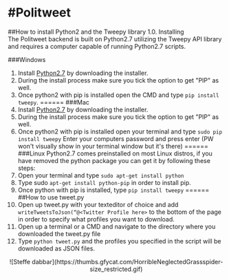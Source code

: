 #Politweet
======
##How to install Python2 and the Tweepy library
1.0. Installing
<br>The Politweet backend is built on Python2.7 utilizing the Tweepy API library and requires a computer capable of running Python2.7 scripts.

###Windows
1. Install [Python2.7](https://www.python.org/downloads/release/python-2714/) by downloading the installer.
2. During the install process make sure you tick the option to get "PIP" as well.
3. Once python2 with pip is installed open the CMD and type ```pip install tweepy```.
======
###Mac
1. Install [Python2.7](https://www.python.org/downloads/release/python-2714/) by downloading the installer.
2. During the install process make sure you tick the option to get "PIP" as well.
3. Once python2 with pip is installed open your terminal and type
```sudo pip install tweepy```
Enter your computers password and press enter (PW won't visually show in your terminal window but it's there)
======
###Linux
Python2.7 comes preinstalled on most Linux distros, if you have removed the python package you can get it by following these steps:
1. Open your terminal and type ```sudo apt-get install python```
2. Type sudo ```apt-get install python-pip``` in order to install pip.
3. Once python with pip is installed, type ```pip install tweepy```
======
##How to use tweet.py
1. Open up tweet.py with your texteditor of choice and add ```writeTweetsToJson(“@<Twitter Profile here>``` to the bottom of the page in order to specify what profiles you want to download.
2. Open up a terminal or a CMD and navigate to the directory where you downloaded the tweet.py file
3. Type ```python tweet.py``` and the profiles you specified in the script will be downloaded as JSON files.

<div style="text-align:center">![Steffe dabbar](https://thumbs.gfycat.com/HorribleNeglectedGrassspider-size_restricted.gif)</div>
